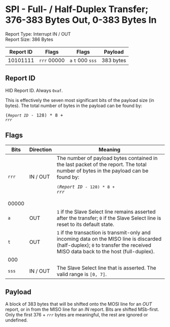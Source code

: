 
# SPI - Full- / Half-Duplex Transfer; 376-383 Bytes Out, 0-383 Bytes In
Report Type: Interrupt IN / OUT<br />
Report Size: 386 Bytes

| Report ID | Flags | Flags | Payload |
|-----------|-------|-------|---------|
| 10101111 | `rrr`&nbsp;00000 | `a`&nbsp;`t`&nbsp;000&nbsp;`sss` | 383 bytes |

## Report ID
HID Report ID.  Always `0xaf`.

This is effectively the seven most significant bits of the payload size (in bytes).  The total number of bytes in the payload can be found by: <pre>(*`Report ID`* - 128) * 8 + *`rrr`*</pre>

## Flags

| Bits  | Direction | Meaning |
|-------|-----------|---------|
| `rrr` | IN / OUT  | The number of payload bytes contained in the last packet of the report.  The total number of bytes in the payload can be found by: <pre>(*`Report ID`* - 128) * 8 + *`rrr`*</pre> |
| 00000 |          |                                                                       |
| `a`   | OUT      | `1` if the Slave Select line remains asserted after the transfer; `0` if the Slave Select line is reset to its default state. |
| `t`   | OUT      | `1` if the transaction is transmit-only and incoming data on the MISO line is discarded (half-duplex); `0` to transfer the received MISO data back to the host (full-duplex). |
| 000   |          |                                                                       |
| `sss` | IN / OUT | The Slave Select line that is asserted.  The valid range is `[0, 7]`. |

## Payload
A block of 383 bytes that will be shifted onto the MOSI line for an *OUT* report, or in from the MISO line for an *IN* report.  Bits are shifted MSb-first.  Only the first 376 + *`rrr`* bytes are meaningful, the rest are ignored or undefined.
